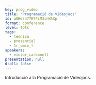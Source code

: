 ```yaml
---
key: prog_video
title: "Programació de Videojocs"
id: aOHds477R7FiM3cnWAXp
format: conference
level: Tots
tags:
  - tecnica
  - presencial
  - 1r_smix_t
speakers:
  - victor_carbonell
presentation: null
draft: false
---
```


Introducció a la Programació de Videojocs.